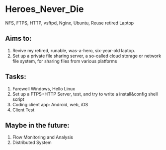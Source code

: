 # Heroes_Never_Die
NFS, FTPS, HTTP, vsftpd, Nginx, Ubuntu, Reuse retired Laptop

## Aims to:

  1. Revive my retired, runable, was-a-hero, six-year-old laptop.
  2. Set up a private file sharing server, a so-called cloud storage or network file system, for sharing files from various platforms

## Tasks:

  1. Farewell Windows, Hello Linux
  2. Set up a FTPS+HTTP Server, test, and try to write a install&config shell script
  3. Coding client app: Android, web, iOS
  4. Client Test

## Maybe in the future:

  1. Flow Monitoring and Analysis
  2. Distributed System

